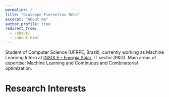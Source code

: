 ```yaml
---
permalink: /
title: "Giuseppe Fiorentino Neto"
excerpt: "About me"
author_profile: true
redirect_from: 
  - /about/
  - /about.html
---
```

Student of Computer Science (UFRPE, Brazil), currently working as Machine Learning Intern at [INSOLE - Energia Solar](https://www.insole.com.br), IT sector (P&D). Main areas of expertise: Machine Learning and Continuous and Combinatorial optimization.

Research Interests
======

